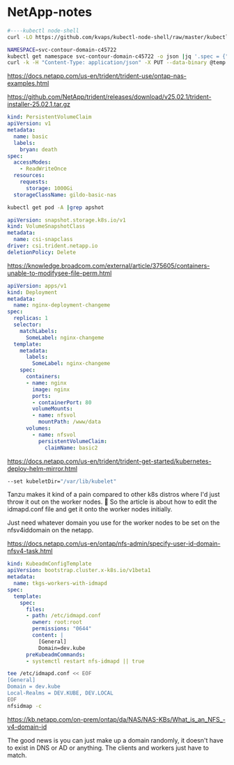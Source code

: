 # NetApp-notes

```bash
#----kubectl node-shell
curl -LO https://github.com/kvaps/kubectl-node-shell/raw/master/kubectl-node_shell
```

```bash
NAMESPACE=svc-contour-domain-c45722
kubectl get namespace svc-contour-domain-c45722 -o json |jq '.spec = {"finalizers":[]}' >temp.json
curl -k -H "Content-Type: application/json" -X PUT --data-binary @temp.json 127.0.0.1:8001/api/v1/namespaces/svc-contour-domain-c45722/finalize
```

https://docs.netapp.com/us-en/trident/trident-use/ontap-nas-examples.html

https://github.com/NetApp/trident/releases/download/v25.02.1/trident-installer-25.02.1.tar.gz

```yaml
kind: PersistentVolumeClaim
apiVersion: v1
metadata:
  name: basic
  labels:
    bryan: death
spec:
  accessModes:
    - ReadWriteOnce
  resources:
    requests:
      storage: 1000Gi
  storageClassName: gildo-basic-nas
```

```bash
kubectl get pod -A |grep apshot
```

```yaml
apiVersion: snapshot.storage.k8s.io/v1
kind: VolumeSnapshotClass
metadata:
  name: csi-snapclass
driver: csi.trident.netapp.io
deletionPolicy: Delete
```

https://knowledge.broadcom.com/external/article/375605/containers-unable-to-modifysee-file-perm.html

```yaml
apiVersion: apps/v1
kind: Deployment
metadata:
  name: nginx-deployment-changeme
spec:
  replicas: 1 
  selector:
    matchLabels:
      SomeLabel: nginx-changeme
  template:
    metadata:
      labels:
        SomeLabel: nginx-changeme    
    spec:
      containers:
      - name: nginx
        image: nginx
        ports:
        - containerPort: 80
        volumeMounts:
        - name: nfsvol 
          mountPath: /www/data
      volumes:
        - name: nfsvol
          persistentVolumeClaim:
            claimName: basic2
```

https://docs.netapp.com/us-en/trident/trident-get-started/kubernetes-deploy-helm-mirror.html

```bash
--set kubeletDir="/var/lib/kubelet"
```

Tanzu makes it kind of a pain compared to other k8s distros where I'd just throw it out on the worker nodes.
🙂 So the article is about how to edit the idmapd.conf file and get it onto the worker nodes initially.

Just need whatever domain you use for the worker nodes to be set on the nfsv4iddomain on the netapp.

https://docs.netapp.com/us-en/ontap/nfs-admin/specify-user-id-domain-nfsv4-task.html

```yaml
kind: KubeadmConfigTemplate 
apiVersion: bootstrap.cluster.x-k8s.io/v1beta1
metadata:
  name: tkgs-workers-with-idmapd
spec:
  template:
    spec:
      files:
      - path: /etc/idmapd.conf
        owner: root:root
        permissions: "0644"
        content: |
          [General]
          Domain=dev.kube
      preKubeadmCommands:
      - systemctl restart nfs-idmapd || true
```

```bash
tee /etc/idmapd.conf << EOF 
[General]
Domain = dev.kube
Local-Realms = DEV.KUBE, DEV.LOCAL
EOF
nfsidmap -c
```

https://kb.netapp.com/on-prem/ontap/da/NAS/NAS-KBs/What_is_an_NFS_-v4-domain-id

The good news is you can just make up a domain randomly, it doesn't have to exist in DNS or AD or anything.  The clients and workers just have to match.
